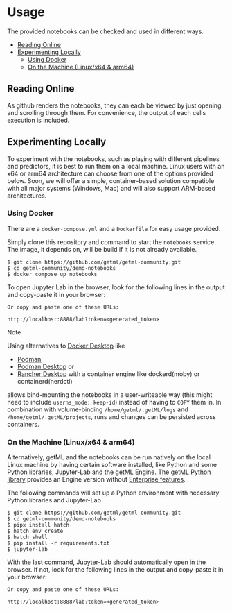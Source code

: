 # Usage

The provided notebooks can be checked and used in different ways. 

  * [Reading Online](#reading-online)
  * [Experimenting Locally](#experimenting-locally)
    * [Using Docker](#using-docker)
    * [On the Machine (Linux/x64 & arm64)](#on-the-machine-linuxx64--arm64)

## Reading Online 

As github renders the notebooks, they can each be viewed by just opening and scrolling through them. For convenience, the output of each cells execution is included.

## Experimenting Locally

To experiment with the notebooks, such as playing with different pipelines and predictors, it is best to run them on a local machine. Linux users with an x64 or arm64 architecture can choose from one of the options provided below. Soon, we will offer a simple, container-based solution compatible with all major systems (Windows, Mac) and will also support ARM-based architectures.

### Using Docker

There are a `docker-compose.yml` and a `Dockerfile` for easy usage provided.

Simply clone this repository and command to start the `notebooks` service. The image, it depends on, will be build if it is not already available.

```
$ git clone https://github.com/getml/getml-community.git
$ cd getml-community/demo-notebooks
$ docker compose up notebooks
```

To open Jupyter Lab in the browser, look for the following lines in the output and copy-paste it in your browser:

```
Or copy and paste one of these URLs:

http://localhost:8888/lab?token=<generated_token>
```

> [!NOTE]  
> Using alternatives to [Docker Desktop](https://www.docker.com/products/docker-desktop) like  
> * [Podman](https://podman.io),  
> * [Podman Desktop](https://podman-desktop.io) or  
> * [Rancher Desktop](https://rancherdesktop.io) with a container engine like dockerd(moby) or containerd(nerdctl)
> 
> allows bind-mounting the notebooks in a user-writeable way (this might need to include `userns_mode: keep-id`) instead of having to `COPY` them in. In combination with volume-binding `/home/getml/.getML/logs` and `/home/getml/.getML/projects`, runs and changes can be persisted across containers.

### On the Machine (Linux/x64 & arm64)

Alternatively, getML and the notebooks can be run natively on the local Linux machine by having certain software installed, like Python and some Python libraries, Jupyter-Lab and the getML Engine. The [getML Python library](https://github.com/getml/getml-community) provides an Engine version without [Enterprise features](https://getml.com/latest/enterprise/benefits).

The following commands will set up a Python environment with necessary Python libraries and Jupyter-Lab

```
$ git clone https://github.com/getml/getml-community.git
$ cd getml-community/demo-notebooks
$ pipx install hatch
$ hatch env create
$ hatch shell
$ pip install -r requirements.txt
$ jupyter-lab
```

With the last command, Jupyter-Lab should automatically open in the browser. If not, look for the following lines in the output and copy-paste it in your browser:

```
Or copy and paste one of these URLs:

http://localhost:8888/lab?token=<generated_token>
```